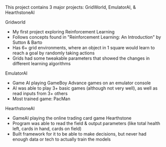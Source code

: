 This project contains 3 major projects: GridWorld, EmulatorAI, & HearthstoneAI

Gridworld
 - My first project exploring Reinforcement Learning
 - Follows concepts found in "Reinforcement Learning: An Introduction" by Sutton & Barto
 - Has 6+ grid environments, where an object in 1 square would learn to reach a goal by randomly taking actions
 - Grids had some tweakable parameters that showed the changes in different learning algorithms

EmulatorAI
 - Game AI playing GameBoy Advance games on an emulator console
 - AI was able to play 3+ basic games (although not very well), as well as read inputs from 3+ others
 - Most trained game: PacMan

HearthstoneAI
 - GameAI playing the online trading card game Hearthstone
 - Program was able to read the field & output parameters (like total health left, cards in hand, cards on field)
 - Built framework for it to be able to make decisions, but never had enough data or tech to actually train the models
